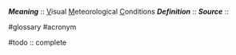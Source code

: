 ***Meaning*** :: <u>V</u>isual <u>M</u>eteorological <u>C</u>onditions
***Definition***    :: 
***Source***         :: 

#glossary #acronym

#todo :: complete